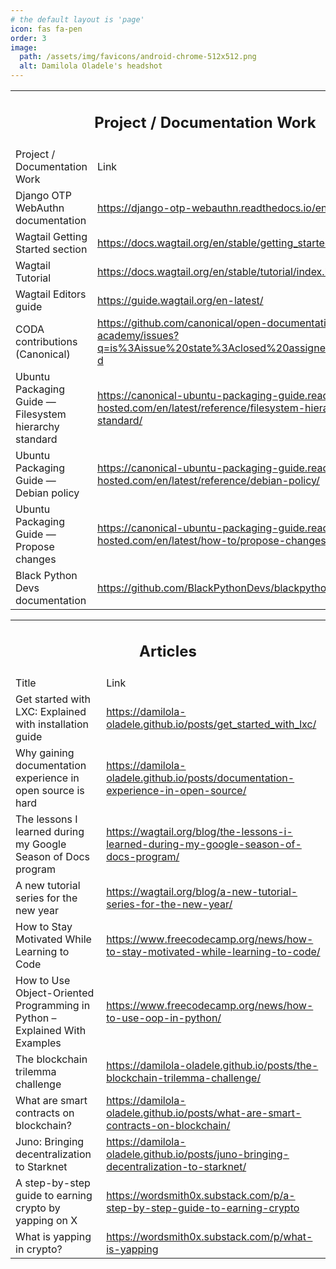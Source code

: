 ```yaml
---
# the default layout is 'page'
icon: fas fa-pen
order: 3
image:
  path: /assets/img/favicons/android-chrome-512x512.png
  alt: Damilola Oladele's headshot
---
```


<table>
  <tr>
   <td colspan="2" >
<h2 style="text-align: center">Project / Documentation Work</h2>
   </td>
  </tr>
  <tr>
   <td>Project / Documentation Work
   </td>
   <td>Link
   </td>
  </tr>
  <tr>
   <td>Django OTP WebAuthn documentation
   </td>
   <td><a href="https://django-otp-webauthn.readthedocs.io/en/latest/">https://django-otp-webauthn.readthedocs.io/en/latest/</a>
   </td>
  </tr>
  <tr>
   <td>Wagtail Getting Started section
   </td>
   <td><a href="https://docs.wagtail.org/en/stable/getting_started/index.html">https://docs.wagtail.org/en/stable/getting_started/index.html</a>
   </td>
  </tr>
  <tr>
   <td>Wagtail Tutorial
   </td>
   <td><a href="https://docs.wagtail.org/en/stable/tutorial/index.html">https://docs.wagtail.org/en/stable/tutorial/index.html</a>
   </td>
  </tr>
  <tr>
   <td>Wagtail Editors guide
   </td>
   <td><a href="https://guide.wagtail.org/en-latest/">https://guide.wagtail.org/en-latest/</a>
   </td>
  </tr>
  <tr>
   <td>CODA contributions (Canonical)
   </td>
   <td><a href="https://github.com/canonical/open-documentation-academy/issues?q=is%3Aissue%20state%3Aclosed%20assignee%3Aactivus-d">https://github.com/canonical/open-documentation-academy/issues?q=is%3Aissue%20state%3Aclosed%20assignee%3Aactivus-d</a>
   </td>
  </tr>
  <tr>
   <td>Ubuntu Packaging Guide — Filesystem hierarchy standard
   </td>
   <td><a href="https://canonical-ubuntu-packaging-guide.readthedocs-hosted.com/en/latest/reference/filesystem-hierarchy-standard/">https://canonical-ubuntu-packaging-guide.readthedocs-hosted.com/en/latest/reference/filesystem-hierarchy-standard/</a>
   </td>
  </tr>
  <tr>
   <td>Ubuntu Packaging Guide — Debian policy
   </td>
   <td><a href="https://canonical-ubuntu-packaging-guide.readthedocs-hosted.com/en/latest/reference/debian-policy/">https://canonical-ubuntu-packaging-guide.readthedocs-hosted.com/en/latest/reference/debian-policy/</a>
   </td>
  </tr>
  <tr>
   <td>Ubuntu Packaging Guide — Propose changes
   </td>
   <td><a href="https://canonical-ubuntu-packaging-guide.readthedocs-hosted.com/en/latest/how-to/propose-changes/">https://canonical-ubuntu-packaging-guide.readthedocs-hosted.com/en/latest/how-to/propose-changes/</a>
   </td>
  </tr>
  <tr>
   <td>Black Python Devs documentation
   </td>
   <td><a href="https://github.com/BlackPythonDevs/blackpythondevs">https://github.com/BlackPythonDevs/blackpythondevs</a>
   </td>
  </tr>
</table>



<table>
  <tr>
   <td colspan="2" >
<h2 style="text-align: center">Articles</h2>
   </td>
  </tr>
  <tr>
   <td>Title
   </td>
   <td>Link
   </td>
  </tr>
  <tr>
   <td>Get started with LXC: Explained with installation guide
   </td>
   <td><a href="https://damilola-oladele.github.io/posts/get_started_with_lxc/">https://damilola-oladele.github.io/posts/get_started_with_lxc/</a> 
   </td>
  </tr>
  <tr>
   <td>Why gaining documentation experience in open source is hard
   </td>
   <td><a href="https://damilola-oladele.github.io/posts/documentation-experience-in-open-source/">https://damilola-oladele.github.io/posts/documentation-experience-in-open-source/</a> 
   </td>
  </tr>
  <tr>
   <td>The lessons I learned during my Google Season of Docs program
   </td>
   <td><a href="https://wagtail.org/blog/the-lessons-i-learned-during-my-google-season-of-docs-program/">https://wagtail.org/blog/the-lessons-i-learned-during-my-google-season-of-docs-program/</a> 
   </td>
  </tr>
  <tr>
   <td>A new tutorial series for the new year
   </td>
   <td><a href="https://wagtail.org/blog/a-new-tutorial-series-for-the-new-year/">https://wagtail.org/blog/a-new-tutorial-series-for-the-new-year/</a> 
   </td>
  </tr>
  <tr>
   <td>How to Stay Motivated While Learning to Code
   </td>
   <td><a href="https://www.freecodecamp.org/news/how-to-stay-motivated-while-learning-to-code/">https://www.freecodecamp.org/news/how-to-stay-motivated-while-learning-to-code/</a> 
   </td>
  </tr>
  <tr>
   <td>How to Use Object-Oriented Programming in Python – Explained With Examples
   </td>
   <td><a href="https://www.freecodecamp.org/news/how-to-use-oop-in-python/">https://www.freecodecamp.org/news/how-to-use-oop-in-python/</a> 
   </td>
  </tr>
  <tr>
   <td>The blockchain trilemma challenge
   </td>
   <td><a href="https://damilola-oladele.github.io/posts/the-blockchain-trilemma-challenge/">https://damilola-oladele.github.io/posts/the-blockchain-trilemma-challenge/</a> 
   </td>
  </tr>
  <tr>
   <td>What are smart contracts on blockchain?
   </td>
   <td><a href="https://damilola-oladele.github.io/posts/what-are-smart-contracts-on-blockchain/">https://damilola-oladele.github.io/posts/what-are-smart-contracts-on-blockchain/</a> 
   </td>
  </tr>
  <tr>
   <td>Juno: Bringing decentralization to Starknet
   </td>
   <td><a href="https://damilola-oladele.github.io/posts/juno-bringing-decentralization-to-starknet/">https://damilola-oladele.github.io/posts/juno-bringing-decentralization-to-starknet/</a> 
   </td>
  </tr>
  <tr>
   <td>A step-by-step guide to earning crypto by yapping on X
   </td>
   <td><a href="https://wordsmith0x.substack.com/p/a-step-by-step-guide-to-earning-crypto">https://wordsmith0x.substack.com/p/a-step-by-step-guide-to-earning-crypto</a> 
   </td>
  </tr>
  <tr>
   <td>What is yapping in crypto?
   </td>
   <td><a href="https://wordsmith0x.substack.com/p/what-is-yapping">https://wordsmith0x.substack.com/p/what-is-yapping</a> 
   </td>
  </tr>
</table>
